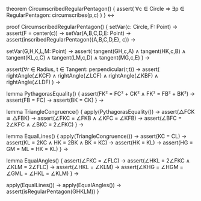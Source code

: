 theorem CircumscribedRegularPentagon() {
  assert(
    ∀c ∈ Circle ⇒ ∃p ∈ RegularPentagon: circumscribes(p,c)
  )
} ↔

proof CircumscribedRegularPentagon() {
  setVar(c: Circle, F: Point) →
  assert(F = center(c)) →
  setVar(A,B,C,D,E: Point) →
  assert(inscribedRegularPentagon({A,B,C,D,E}, c)) →
  
  setVar(G,H,K,L,M: Point) →
  assert(
    tangent(GH,c,A) ∧
    tangent(HK,c,B) ∧
    tangent(KL,c,C) ∧
    tangent(LM,c,D) ∧
    tangent(MG,c,E)
  ) →
  
  assert(∀r ∈ Radius, t ∈ Tangent: perpendicular(r,t)) →
  assert(
    rightAngle(∠KCF) ∧ 
    rightAngle(∠LCF) ∧
    rightAngle(∠KBF) ∧ 
    rightAngle(∠LDF)
  ) →
  
  lemma PythagorasEquality() {
    assert(FK² = FC² + CK² ∧ FK² = FB² + BK²) →
    assert(FB = FC) →
    assert(BK = CK)
  } →
  
  lemma TriangleCongruence() {
    apply(PythagorasEquality()) →
    assert(△FCK ≅ △FBK) →
    assert(∠FKC = ∠FKB ∧ ∠KFC = ∠KFB) →
    assert(∠BFC = 2∠KFC ∧ ∠BKC = 2∠FKC)
  } →
  
  lemma EqualLines() {
    apply(TriangleCongruence()) →
    assert(KC = CL) →
    assert(KL = 2KC ∧ HK = 2BK ∧ BK = KC) →
    assert(HK = KL) →
    assert(HG = GM = ML = HK = KL)
  } →
  
  lemma EqualAngles() {
    assert(∠FKC = ∠FLC) →
    assert(∠HKL = 2∠FKC ∧ ∠KLM = 2∠FLC) →
    assert(∠HKL = ∠KLM) →
    assert(∠KHG = ∠HGM = ∠GML = ∠HKL = ∠KLM)
  } →
  
  apply(EqualLines()) →
  apply(EqualAngles()) →
  assert(isRegularPentagon(GHKLM))
}